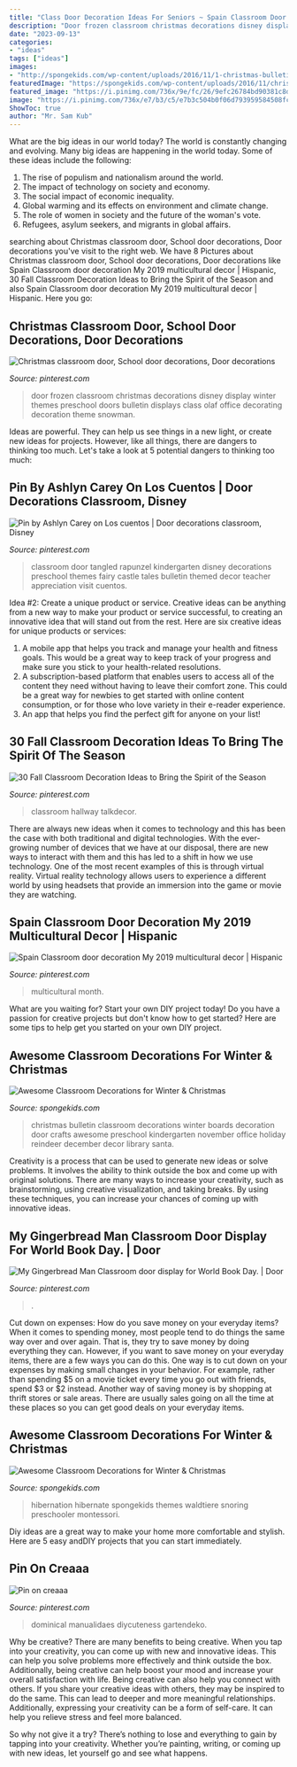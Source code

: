 ```yaml
---
title: "Class Door Decoration Ideas For Seniors ~ Spain Classroom Door Decoration My 2019 Multicultural Decor"
description: "Door frozen classroom christmas decorations disney display winter themes preschool doors bulletin displays class olaf office decorating decoration theme snowman"
date: "2023-09-13"
categories:
- "ideas"
tags: ["ideas"]
images:
- "http://spongekids.com/wp-content/uploads/2016/11/1-christmas-bulletin-board-ideas-thumb.jpg"
featuredImage: "https://spongekids.com/wp-content/uploads/2016/11/christmas-bulletin-board/20-christmas-bulletin-board-ideas.jpg"
featured_image: "https://i.pinimg.com/736x/9e/fc/26/9efc26784bd90381c8def72ecb9e2a4b.jpg"
image: "https://i.pinimg.com/736x/e7/b3/c5/e7b3c504b0f06d793959584508fc6165.jpg"
ShowToc: true
author: "Mr. Sam Kub"
---
```



What are the big ideas in our world today?
The world is constantly changing and evolving. Many big ideas are happening in the world today. Some of these ideas include the following:
1. The rise of populism and nationalism around the world.
2. The impact of technology on society and economy.
3. The social impact of economic inequality. 
4. Global warming and its effects on environment and climate change. 
5. The role of women in society and the future of the woman's vote. 
6. Refugees, asylum seekers, and migrants in global affairs. 

	

		
searching about Christmas classroom door, School door decorations, Door decorations you've visit to the right web. We have 8 Pictures about Christmas classroom door, School door decorations, Door decorations like Spain Classroom door decoration My 2019 multicultural decor | Hispanic, 30 Fall Classroom Decoration Ideas to Bring the Spirit of the Season and also Spain Classroom door decoration My 2019 multicultural decor | Hispanic. Here you go:
		
    
## Christmas Classroom Door, School Door Decorations, Door Decorations

<img loading=lazy src="https://i.pinimg.com/736x/fe/93/cd/fe93cd93880a83eff54e01c198e9765e--classroom-door-decorations-class-door.jpg" onerror="this.onerror=null;this.src='https://tse3.mm.bing.net/th?id=OIP.gi8H_1dYVN9TAaGaXBa_EgHaJ4&amp;pid=15.1';" alt="Christmas classroom door, School door decorations, Door decorations">

_Source: pinterest.com_

>door frozen classroom christmas decorations disney display winter themes preschool doors bulletin displays class olaf office decorating decoration theme snowman. 

	

Ideas are powerful. They can help us see things in a new light, or create new ideas for projects. However, like all things, there are dangers to thinking too much. Let's take a look at 5 potential dangers to thinking too much:

    
## Pin By Ashlyn Carey On Los Cuentos | Door Decorations Classroom, Disney

<img loading=lazy src="https://i.pinimg.com/736x/9e/fc/26/9efc26784bd90381c8def72ecb9e2a4b.jpg" onerror="this.onerror=null;this.src='https://tse2.mm.bing.net/th?id=OIP.DSlfuLYUY19gcEm7mYSAWwHaJ4&amp;pid=15.1';" alt="Pin by Ashlyn Carey on Los cuentos | Door decorations classroom, Disney">

_Source: pinterest.com_

>classroom door tangled rapunzel kindergarten disney decorations preschool themes fairy castle tales bulletin themed decor teacher appreciation visit cuentos. 

	

Idea #2: Create a unique product or service.
Creative ideas can be anything from a new way to make your product or service successful, to creating an innovative idea that will stand out from the rest. Here are six creative ideas for unique products or services: 
1. A mobile app that helps you track and manage your health and fitness goals. This would be a great way to keep track of your progress and make sure you stick to your health-related resolutions. 
2. A subscription-based platform that enables users to access all of the content they need without having to leave their comfort zone. This could be a great way for newbies to get started with online content consumption, or for those who love variety in their e-reader experience. 
3. An app that helps you find the perfect gift for anyone on your list!

    
## 30 Fall Classroom Decoration Ideas To Bring The Spirit Of The Season

<img loading=lazy src="https://i.pinimg.com/736x/fa/3e/f1/fa3ef14314007f26729b2d799696cfa9.jpg" onerror="this.onerror=null;this.src='https://tse3.mm.bing.net/th?id=OIP.ZLcPjf1imaNpIG8_U9ljqwHaHa&amp;pid=15.1';" alt="30 Fall Classroom Decoration Ideas to Bring the Spirit of the Season">

_Source: pinterest.com_

>classroom hallway talkdecor. 

	

There are always new ideas when it comes to technology and this has been the case with both traditional and digital technologies. With the ever-growing number of devices that we have at our disposal, there are new ways to interact with them and this has led to a shift in how we use technology. One of the most recent examples of this is through virtual reality. Virtual reality technology allows users to experience a different world by using headsets that provide an immersion into the game or movie they are watching.

    
## Spain Classroom Door Decoration My 2019 Multicultural Decor | Hispanic

<img loading=lazy src="https://i.pinimg.com/736x/d6/47/93/d64793872225df1fe7cae253afb195bf.jpg" onerror="this.onerror=null;this.src='https://tse1.mm.bing.net/th?id=OIP.DKoppzkuE0biNzFcp3uwEQHaJ3&amp;pid=15.1';" alt="Spain Classroom door decoration My 2019 multicultural decor | Hispanic">

_Source: pinterest.com_

>multicultural month. 

	

What are you waiting for? Start your own DIY project today!
Do you have a passion for creative projects but don't know how to get started? Here are some tips to help get you started on your own DIY project.

    
## Awesome Classroom Decorations For Winter &amp; Christmas

<img loading=lazy src="http://spongekids.com/wp-content/uploads/2016/11/1-christmas-bulletin-board-ideas-thumb.jpg" onerror="this.onerror=null;this.src='https://tse4.mm.bing.net/th?id=OIP.1HnqEbdO0079Kp5W_cLmEQHaHa&amp;pid=15.1';" alt="Awesome Classroom Decorations for Winter &amp; Christmas">

_Source: spongekids.com_

>christmas bulletin classroom decorations winter boards decoration door crafts awesome preschool kindergarten november office holiday reindeer december decor library santa. 

	

Creativity is a process that can be used to generate new ideas or solve problems. It involves the ability to think outside the box and come up with original solutions. There are many ways to increase your creativity, such as brainstorming, using creative visualization, and taking breaks. By using these techniques, you can increase your chances of coming up with innovative ideas.

    
## My Gingerbread Man Classroom Door Display For World Book Day. | Door

<img loading=lazy src="https://i.pinimg.com/736x/e7/b3/c5/e7b3c504b0f06d793959584508fc6165.jpg" onerror="this.onerror=null;this.src='https://tse4.mm.bing.net/th?id=OIP.6SEqW8MDTdqf4IDQBG7WzAHaKS&amp;pid=15.1';" alt="My Gingerbread Man Classroom door display for World Book Day. | Door">

_Source: pinterest.com_

>. 

	

Cut down on expenses: How do you save money on your everyday items?
When it comes to spending money, most people tend to do things the same way over and over again. That is, they try to save money by doing everything they can. However, if you want to save money on your everyday items, there are a few ways you can do this. One way is to cut down on your expenses by making small changes in your behavior. For example, rather than spending $5 on a movie ticket every time you go out with friends, spend $3 or $2 instead. Another way of saving money is by shopping at thrift stores or sale areas. There are usually sales going on all the time at these places so you can get good deals on your everyday items.

    
## Awesome Classroom Decorations For Winter &amp; Christmas

<img loading=lazy src="https://spongekids.com/wp-content/uploads/2016/11/christmas-bulletin-board/20-christmas-bulletin-board-ideas.jpg" onerror="this.onerror=null;this.src='https://tse4.mm.bing.net/th?id=OIP.DD_WEXMKLKaHmffS4ZytEwAAAA&amp;pid=15.1';" alt="Awesome Classroom Decorations for Winter &amp; Christmas">

_Source: spongekids.com_

>hibernation hibernate spongekids themes waldtiere snoring preschooler montessori. 

	

Diy ideas are a great way to make your home more comfortable and stylish. Here are 5 easy andDIY projects that you can start immediately.

    
## Pin On Creaaa

<img loading=lazy src="https://i.pinimg.com/736x/a2/e6/06/a2e6069766d7eca38bd2edd0c20ab687.jpg" onerror="this.onerror=null;this.src='https://tse2.mm.bing.net/th?id=OIP.chd0kARB6DaglujMsAAOVgHaJ3&amp;pid=15.1';" alt="Pin on creaaa">

_Source: pinterest.com_

>dominical manualidaes diycuteness gartendeko. 

	

Why be creative?
There are many benefits to being creative. When you tap into your creativity, you can come up with new and innovative ideas. This can help you solve problems more effectively and think outside the box. Additionally, being creative can help boost your mood and increase your overall satisfaction with life.
Being creative can also help you connect with others. If you share your creative ideas with others, they may be inspired to do the same. This can lead to deeper and more meaningful relationships. Additionally, expressing your creativity can be a form of self-care. It can help you relieve stress and feel more balanced.

So why not give it a try? There’s nothing to lose and everything to gain by tapping into your creativity. Whether you’re painting, writing, or coming up with new ideas, let yourself go and see what happens.

